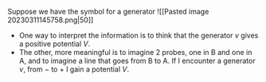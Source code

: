 Suppose we have the symbol for a generator 
![[Pasted image 20230311145758.png|50]]
- One way to interpret the information is to think that the generator $v$ gives a positive potential $V$. 
- The other, more meaningful is to imagine 2 probes, one in B and one in A, and to imagine a line that goes from B to A. If I encounter a generator $v$, from $-$ to $+$ I gain a potential $V$.